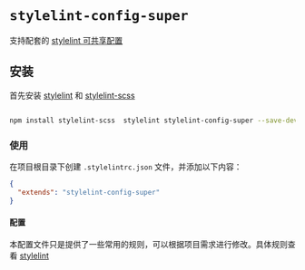 # `stylelint-config-super`

支持配套的 [stylelint 可共享配置](https://stylelint.io/user-guide/configure)

## 安装

首先安装 [stylelint](https://www.npmjs.com/package/stylelint) 和 [stylelint-scss](https://www.npmjs.com/package/stylelint-scss)

```bash

npm install stylelint-scss  stylelint stylelint-config-super --save-dev
```
### 使用

在项目根目录下创建 `.stylelintrc.json` 文件，并添加以下内容：

```json
{
  "extends": "stylelint-config-super"
}
```

#### 配置

本配置文件只是提供了一些常用的规则，可以根据项目需求进行修改。具体规则查看 [stylelint](https://stylelint.io/user-guide/rules)